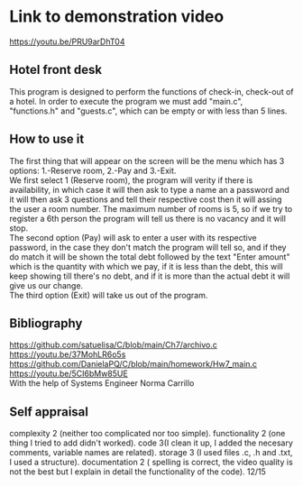# Link to demonstration video
https://youtu.be/PRU9arDhT04


## Hotel front desk
This program is designed to perform the functions of check-in, check-out of a hotel. 
In order to execute the program we must add "main.c", "functions.h" and "guests.c", which can be empty or with less than 5 lines. 

## How to use it
The first thing that will appear on the screen will be the menu which has 3 options: 1.-Reserve room, 2.-Pay and 3.-Exit.    
We first select 1 (Reserve room), the program will verity if there is availability, in which case it will then ask to type a name an a password and it will then ask 3 
questions and tell their respective cost then it will assing the user a room number. The maximum number of rooms is 5, so if we try to register a 6th person the program will tell
us there is no vacancy and it will stop.   
The second option (Pay) will ask to enter a user with its respective password, in the case they don't match the program will tell so, and if they do match it will be shown the total debt followed by the text "Enter amount" which is the quantity with which we pay, if it is less than the debt, this will keep showing till there's no debt, and if it is more than the actual debt it will give us our change.   
The third option (Exit) will take us out of the program.  

## Bibliography
https://github.com/satuelisa/C/blob/main/Ch7/archivo.c  
https://youtu.be/37MohLR6o5s  
https://github.com/DanielaPQ/C/blob/main/homework/Hw7_main.c  
https://youtu.be/5CI6bMw85UE    
With the help of Systems Engineer Norma Carrillo

## Self appraisal
complexity 2 (neither too complicated nor too simple).   functionality 2 (one thing I tried to add didn't worked).   code 3(I clean it up, I added the necesary comments, variable names are related).   storage 3 (I used files .c, .h and .txt, I used a structure).   documentation 2 ( spelling is correct, the video quality is not the best but I explain in detail the functionality of the code).    12/15
